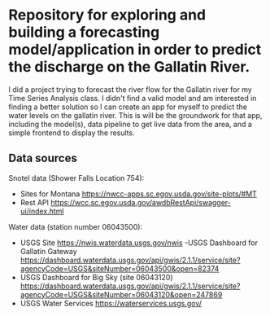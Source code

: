 # Repository for exploring and building a forecasting model/application in order to predict the discharge on the Gallatin River.

I did a project trying to forecast the river flow for the Gallatin river for my Time Series Analysis class. I didn't find a valid model and am interested in finding a better solution so I can create an app for myself to predict the water levels on the gallatin river. This is will be the groundwork for that app, including the model(s), data pipeline to get live data from the area, and a simple frontend to display the results.

## Data sources

Snotel data (Shower Falls Location 754):
- Sites for Montana
https://nwcc-apps.sc.egov.usda.gov/site-plots/#MT
- Rest API
https://wcc.sc.egov.usda.gov/awdbRestApi/swagger-ui/index.html

Water data (station number 06043500):
- USGS Site
https://nwis.waterdata.usgs.gov/nwis
-USGS Dashboard for Gallatin Gateway
https://dashboard.waterdata.usgs.gov/api/gwis/2.1.1/service/site?agencyCode=USGS&siteNumber=06043500&open=82374
- USGS Dashboard for Big Sky (site 06043120)
https://dashboard.waterdata.usgs.gov/api/gwis/2.1.1/service/site?agencyCode=USGS&siteNumber=06043120&open=247869
- USGS Water Services
https://waterservices.usgs.gov/
